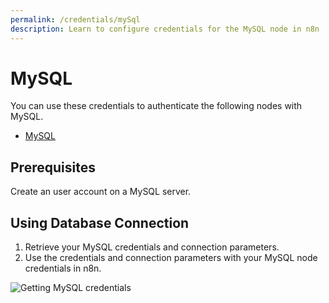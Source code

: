 ```yaml
---
permalink: /credentials/mySql
description: Learn to configure credentials for the MySQL node in n8n
---
```


# MySQL

You can use these credentials to authenticate the following nodes with MySQL.
- [MySQL](../../nodes-library/nodes/MySQL/README.md)

## Prerequisites

Create an user account on a MySQL server.

## Using Database Connection

1. Retrieve your MySQL credentials and connection parameters.
2. Use the credentials and connection parameters with your MySQL node credentials in n8n.

![Getting MySQL credentials](REDACTED)
